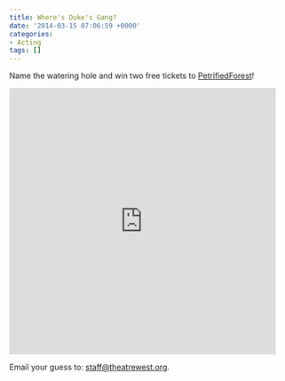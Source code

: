```yaml
---
title: Where's Duke's Gang?
date: '2014-03-15 07:06:59 +0000'
categories:
- Acting
tags: []
---
```


Name the watering hole and win two free tickets to [PetrifiedForest](http://theatrewest.org/onstage/petrifiedforest/)!

<iframe class="vine-embed" src="https://vine.co/v/MbtwiJAtM5i/embed/simple" width="480" height="480" frameborder="0"></iframe>

Email your guess to: staff@theatrewest.org.
